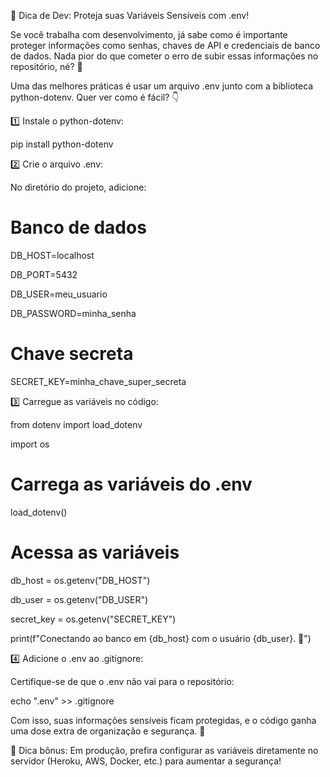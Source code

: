 🎯 Dica de Dev: Proteja suas Variáveis Sensíveis com .env!

Se você trabalha com desenvolvimento, já sabe como é importante proteger informações como senhas, chaves de API e credenciais de banco de dados. Nada pior do que cometer o erro de subir essas informações no repositório, né? 🫣

Uma das melhores práticas é usar um arquivo .env junto com a biblioteca python-dotenv. Quer ver como é fácil? 👇



1️⃣ Instale o python-dotenv:

pip install python-dotenv



2️⃣ Crie o arquivo .env:

No diretório do projeto, adicione:

# Banco de dados

DB_HOST=localhost

DB_PORT=5432

DB_USER=meu_usuario

DB_PASSWORD=minha_senha



# Chave secreta

SECRET_KEY=minha_chave_super_secreta

3️⃣ Carregue as variáveis no código:

from dotenv import load_dotenv

import os



# Carrega as variáveis do .env

load_dotenv()



# Acessa as variáveis

db_host = os.getenv("DB_HOST")

db_user = os.getenv("DB_USER")

secret_key = os.getenv("SECRET_KEY")



print(f"Conectando ao banco em {db_host} com o usuário {db_user}. 🔐")

4️⃣ Adicione o .env ao .gitignore:

Certifique-se de que o .env não vai para o repositório:

echo ".env" >> .gitignore

Com isso, suas informações sensíveis ficam protegidas, e o código ganha uma dose extra de organização e segurança. 🚀

📌 Dica bônus: Em produção, prefira configurar as variáveis diretamente no servidor (Heroku, AWS, Docker, etc.) para aumentar a segurança!

